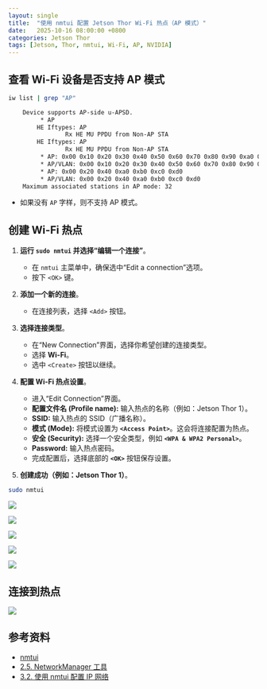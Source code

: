 ```yaml
---
layout: single
title:  "使用 nmtui 配置 Jetson Thor Wi-Fi 热点（AP 模式）"
date:   2025-10-16 08:00:00 +0800
categories: Jetson Thor
tags: [Jetson, Thor, nmtui, Wi-Fi, AP, NVIDIA]
---
```


<!--more-->

## 查看 Wi-Fi 设备是否支持 AP 模式

```bash
iw list | grep "AP"
```
```bash
	Device supports AP-side u-APSD.
		 * AP
		HE Iftypes: AP
				Rx HE MU PPDU from Non-AP STA
		HE Iftypes: AP
				Rx HE MU PPDU from Non-AP STA
		 * AP: 0x00 0x10 0x20 0x30 0x40 0x50 0x60 0x70 0x80 0x90 0xa0 0xb0 0xc0 0xd0 0xe0 0xf0
		 * AP/VLAN: 0x00 0x10 0x20 0x30 0x40 0x50 0x60 0x70 0x80 0x90 0xa0 0xb0 0xc0 0xd0 0xe0 0xf0
		 * AP: 0x00 0x20 0x40 0xa0 0xb0 0xc0 0xd0
		 * AP/VLAN: 0x00 0x20 0x40 0xa0 0xb0 0xc0 0xd0
	Maximum associated stations in AP mode: 32
```

- 如果没有 `AP` 字样，则不支持 AP 模式。

## 创建 Wi-Fi 热点

1.  **运行 `sudo nmtui` 并选择“编辑一个连接”**。
    * 在 `nmtui` 主菜单中，确保选中“Edit a connection”选项。
    * 按下 `<OK>` 键。

2.  **添加一个新的连接**。
    * 在连接列表，选择 `<Add>` 按钮。

3.  **选择连接类型**。
    * 在“New Connection”界面，选择你希望创建的连接类型。
    * 选择 **Wi-Fi**。
    * 选中 `<Create>` 按钮以继续。

4.  **配置 Wi-Fi 热点设置**。
    * 进入“Edit Connection”界面。
    * **配置文件名 (Profile name):** 输入热点的名称（例如：Jetson Thor 1）。
    * **SSID:** 输入热点的 SSID（广播名称）。
    * **模式 (Mode):** 将模式设置为 **`<Access Point>`**。这会将连接配置为热点。
    * **安全 (Security):** 选择一个安全类型，例如 **`<WPA & WPA2 Personal>`**。
    * **Password:** 输入热点密码。
    * 完成配置后，选择底部的 **`<OK>`** 按钮保存设置。

5.  **创建成功（例如：Jetson Thor 1）**。

```bash
sudo nmtui
```

![](/images/2025/Jetson/nmtui/1.png)

![](/images/2025/Jetson/nmtui/2.png)

![](/images/2025/Jetson/nmtui/3.png)

![](/images/2025/Jetson/nmtui/4.png)

![](/images/2025/Jetson/nmtui/5.png)


## 连接到热点

![](/images/2025/Jetson/nmtui/6.png)

## 参考资料
- [nmtui](https://docs.rockylinux.org/10/zh/gemstones/network/nmtui/)
- [2.5. NetworkManager 工具](https://docs.redhat.com/zh-cn/documentation/red_hat_enterprise_linux/7/html/networking_guide/sec-NetworkManager_Tools)
- [3.2. 使用 nmtui 配置 IP 网络](https://docs.redhat.com/zh-cn/documentation/red_hat_enterprise_linux/7/html/networking_guide/sec-configuring_ip_networking_with_nmtui)
